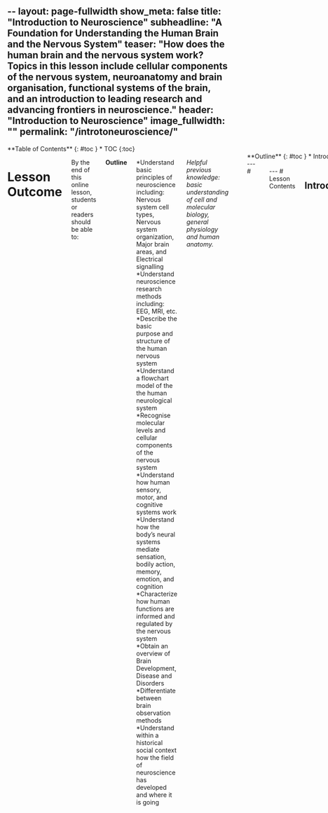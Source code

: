 --
layout: page-fullwidth
show_meta: false
title: "Introduction to Neuroscience"
subheadline: "A Foundation for Understanding the Human Brain and the Nervous System"
teaser: "How does the human brain and the nervous system work? Topics in this lesson include cellular components of the nervous system, neuroanatomy and brain organisation, functional systems of the brain, and an introduction to leading research and advancing frontiers in neuroscience."
header: "Introduction to Neuroscience"
   image_fullwidth: ""
permalink: "/introtoneuroscience/"
---
<div class="row">
<div class="medium-4 medium-push-8 columns" markdown="1">
<div class="panel radius" markdown="1">
**Table of Contents**
{: #toc }
*  TOC
{:toc}
</div>
</div><!-- /.medium-4.columns -->


<div class="medium-8 medium-pull-4 columns" markdown="1">


#  Lesson Outcome

By the end of this online lesson, students or readers should be able to:

**Outline**

*Understand basic principles of neuroscience including: Nervous system cell types, Nervous system organization, Major brain areas, and Electrical signalling
*Understand neuroscience research methods including: EEG, MRI, etc. 
*Describe the basic purpose and structure of the human nervous system
*Understand a flowchart model of the the human neurological system
*Recognise molecular levels and cellular components of the nervous system 
*Understand how human sensory, motor, and cognitive systems work 
*Understand how the body’s neural systems mediate sensation, bodily action, memory, emotion, and cognition
*Characterize how human functions are informed and regulated by the nervous system
*Obtain an overview of Brain Development, Disease and Disorders
*Differentiate between brain observation methods
*Understand within a historical social context how the field of neuroscience has developed and where it is going
 
_Helpful previous knowledge: basic understanding of cell and molecular biology, general physiology and human anatomy._

---
<div class="row">
<div class="medium-4 medium-push-8 columns" markdown="1">
<div class="panel radius" markdown="1">
**Outline**
{: #toc }
*  Introduction
*  What is Neuroscience?
*  Nervous System Overview
*  Cellular Components of the Nervous System
*  Neuroanatomy and Brain Organisation
*  Functional Systems of the Brain
*  Frontiers in Neuroscience
{:toc}
</div>
</div><!-- /.medium-4.columns -->
---
<div class="medium-8 medium-pull-4 columns" markdown="1">
# 
<hr>
<div class="row">
<div class="large-6 columns" markdown="1">
---
#  Lesson Contents

##  Introduction
<hr>
Welcome to Fundamentals of Neuroscience at NeuroTechEDU! This lesson provides a foundational introduction to the essential principles of [neuroscience](https://en.wikipedia.org/wiki/Neuroscience). Here you will obtain a basic understanding of the human brain and physiological workings of the nervous system. 
What is the significance in establishing a foundational understanding of the human brain? We already know that advancements in the fields of technology, [neuroscience](https://en.wikipedia.org/wiki/Neuroscience), and brain research will transform the 21st century the way that quantum physics and genetic code breaking transformed the 20th century. It is through the study of [neuroscience](https://en.wikipedia.org/wiki/Neuroscience) that we will push the boundaries of how we function and thrive as humans. Advancement in the field of neuroscience will provide a deeper understanding of human thought and being, inform the modification of our human abilities and health, and lay transformative foundations for the engineering and design of our future. 
We will begin the lesson with an introduction to the field of neuroscience and an overview of the human nervous system. We lead with a close examination of the nervous system beginning at a cellular level, expanding out to general brain anatomy and organisation including sections of the brain and connections. Following our study of brain organisation, we will explore functional systems and mechanics of the brain, including examples of disease and disorder. Finally, we will consider how the field of neuroscience has developed and where it is going, including a look at [neuroimaging methods](https://en.wikipedia.org/wiki/Neurotechnology#Imaging), [technological advancements](https://en.wikipedia.org/wiki/Neurotechnology), and multidisciplinary approaches to brain research and development. 
This foundational information can be expanded on by more advanced [neuroscience](https://en.wikipedia.org/wiki/Neuroscience) and neurotechnology lessons found within NeuroTechEDU as well as from specific citations within the lesson. 

---
##  What is Neuroscience?
<hr>
[Neuroscience](https://en.wikipedia.org/wiki/Neuroscience) is a tremendously broad and multidisciplinary science devoted to the understanding of the brain and the nervous system, as well as the advancement of a centuries-old scientific quest to understand how the world around us works. Deciphering the codes of brain’s command system and its diverse functions is a complex challenge that inspires leading neuroscientists around the world.  
The brain is one of the most complex systems in the universe; understanding how it functions is among the most complex challenges within science today. We still have not uncovered the full extent of what the brain can do. This single organ controls every aspect of the human body, ranging from immunity and breathing, to emotions, memory, dreaming, and innovation. It is the brain’s ability to perform all these functions that makes us human. Brain researchers are motivated to understand how cellular circuits enable us to read and speak, how we bond with other humans, how we learn and retain information, how we experience pain, and how we stay motivated in school. Neuroscientists discover possible causes of devastating disorders of the brain and body, as well as ways to prevent or cure them. 
Neuroscientists continue to investigate the nervous system at multiple levels, from the molecular synapses to networks of neurons, cognition, and behaviour. Over the years, the neuroscience field has made enormous progress, continually striving for a deeper understanding of how the brain’s 100 billion nerve cells are born, grow, and connect into functional circuits for life. Methods of inquiry and research are drawn from a number of disciplines, including molecular and cellular biology, physiology, biomedical, behavioural sciences and cognitive psychology, electrical engineering, computer science and artificial intelligence. 

![Brain and Nervous System GIF](https://octodex.github.com/images/dojocat.jpg  "Brain and Nervous System GIF")
[id]: https://octodex.github.com/images/dojocat.jpg  "Brain and Nervous System GIF"
EMBED <iframe src="//giphy.com/embed/SJZ1bwsSJJ0Xe" width="363.4892541087232" height="480" frameBorder="0" class="giphy-embed" allowFullScreen></iframe><p><a href="https://giphy.com/gifs/brain-SJZ1bwsSJJ0Xe">via GIPHY</a></p>
Brain GIF

---
##  Nervous System Overview
<hr>
The human nervous system is the control center for the body. The structures of the human nervous system include the brain, spinal cord, and nerves reaching to the remote sections of the body. If you think of the brain as a central supercomputer that controls the body, then the nervous system is a network of connections that far surpasses any network system we can imagine, designed to relay messages back and forth from the brain to different parts of the body. Messages are relayed via the spinal cord, which runs from the brain down through the back and contains threadlike nerves that branch out to every organ and body part. The nervous system interprets the things the body senses, sending signals of information to the muscles and glands, telling them what to do. When a message comes into the brain from anywhere in the body, the brain tells the body how to react. It facilitates moods and thoughts. The nervous system also runs functional systems that do not require conscious thought, like the respiratory, cardiovascular and digestive systems. 
Functional systems of the human body depend on the extensive network of cells contained in our nervous system. The extensive cell network of the nervous system is comprised of specialized cells called neurons and glial cells. Neurons are the basic functional units of the nervous system, and glia act in support for the most part. Neurons generate electrical signals, which allow them to quickly transmit information over long distances. The unique structures of individual neurons supports their specific function, including how they are organized into circuits to process and generate specific information and response patterns.
Following is an infographic showing a common way to divide the nervous system:

![Nervous System Flow Chart](https://octodex.github.com/images/dojocat.jpg "Nervous System Flow Chart")
![Brain and Nervous System GIF](https://octodex.github.com/images/dojocat.jpg  "Brain and Nervous System GIF")
[id]: https://octodex.github.com/images/dojocat.jpg  "Brain and Nervous System GIF"


| *The nervous system is separated in two classes: the peripheral and central nervous systems.* |
| **Peripheral Nervous System (PNS)** | **Central Nervous System (CNS)** |
| ------ | ----------- | 
| The PNS transmits information to and from the central nervous system.  | The CNS consists of the brain and the spinal cord. The brain interprets and stores information and sends orders to muscles, glands, and organs. Pathway connecting the brain and the peripheral nervous system. |
| The PNS consists of the nerves and ganglia outside of the brain and spinal cord. The main function of the PNS is to connect the CNS to the limbs and organs, essentially serving as a relay between the brain and spinal cord and the rest of the body.
 |     |
| Unlike the CNS, the PNS is not protected by the vertebral column and skull, or by the blood–brain barrier, which leaves it exposed to toxins and mechanical injuries.    |    |
| The peripheral nervous system is divided into the somatic nervous system and the autonomic nervous system. The autonomic nervous system is an involuntary control of smooth muscle and glands.    | Cranial nerve ganglia originate in the CNS. |
| However, the remaining ten cranial nerve axons extend beyond the brain and are therefore considered part of the PNS.   | The connection between CNS and organs allows the system to be in two different functional states: sympathetic and parasympathetic. |


| *The Peripheral Nervous System is divided into two sub-systems: the Somatic Nervous System and the Autonomic Nervous System.* |
| **Somatic Nervous System** | **Autonomic Nervous System** |
| ------ | ----------- | 
| The Somatic Nervous System – primary function is to regulate the actions of the skeletal muscles. Often thought of as mediating voluntary activity.  | The Autonomic Nervous System regulates primarily involuntary activity such as heart rate, breathing, blood pressure, and digestion.  Although these activities are considered involuntary, they can be altered either through specific events or through changing our perceptions about a specific experience. |
|  Carries sensory information and controls movement of the skeletal muscles. |  Automatically regulates glands, internal organs, and blood vessels, pupil dilation, digestion, and blood pressure.  |


| *The Autonomic Nervous System is divided into two complementary systems. These two subsystems are at work constantly shifting your body to more prepared states and more relaxed states. The constant shifting of control between these two systems keeps your body ready for your current situation.* |
| **Sympathetic Nervous System** | **Parasympathetic Nervous Systems** |
| ------ | ----------- | 
|  The Sympathetic Nervous System (SNS) prepares the body to react and expend energy in times of stress. Every time a potentially threatening experience occurs, your body reacts. The SNS controls what has been called the “Fight or Flight” phenomenon. Your Sympathetic Nervous System kicks in to prepare your body in this type of situation, quickening your heart rate and breathing to increase your oxygen, reducing digestion, dilating your pupils for better vision, and preparing the muscles of your body to either defend or escape.
   |  Maintains body functions under ordinary conditions; saves energy. In order to return everything to normal, the Parasympathetic Nervous System kicks in. This system is slow acting, unlike its counterpart, and may take several minutes or even longer to get your body back to where it was before a fright. |


|  *The Somatic Nervous System carries sensory information and controls movement of the skeletal muscles. It is divided into two sub-systems (Afferent and Efferent).* |
|  **Sensory System (Afferent)** | **Motor System (Efferent)** |
| ------ | ----------- | 
| Carries messages from the senses to the CNS   | Carries messages from the CNS to the muscles and glands.  |

![Nervous System Anatomical Diagram](https://octodex.github.com/images/dojocat.jpg  "Nervous System Anatomical Diagram")
[id]: https://octodex.github.com/images/dojocat.jpg  "Nervous System Anatomical Diagram"
Nervous System Anatomical Diagram

![Brain and Spine GIF](https://octodex.github.com/images/dojocat.jpg  "Brain and Spine GIF")
[id]: https://octodex.github.com/images/dojocat.jpg  "Brain and Spine GIF"
EMBED <iframe src="//giphy.com/embed/x6yhBtxb0XE3u" width="454.54545454545456" height="480" frameBorder="0" class="giphy-embed" allowFullScreen></iframe><p><a href="https://giphy.com/gifs/brain-x6yhBtxb0XE3u">via GIPHY</a></p>
Brain and Spine GIF

![Sections of the Brain GIF](https://octodex.github.com/images/dojocat.jpg  "Sections of the Brain GIF")
[id]: https://octodex.github.com/images/dojocat.jpg  "Sections of the Brain GIF"
EMBED <iframe src="//giphy.com/embed/LBwX33WHZ4SR2" width="480" height="475.688622754491" frameBorder="0" class="giphy-embed" allowFullScreen></iframe><p><a href="https://giphy.com/gifs/brain-LBwX33WHZ4SR2">via GIPHY</a></p>
Sections of the Brain GIF

---
##  Cellular Components of the Nervous System
<hr>
---
###  Neurons and Synapses
Recently it has become possible to understand, in much detail, the complex processes that occur within a single neuron.  This section introduces the study of individual specialised nerve cells, or neurons, and their synapse action within the nervous system. We introduce the cellular structure of neurons, the propagation of nerve impulses, and the transfer of information between nerve cells. 

---
####Neurons
At the cellular level, driving the basic functioning of the nervous system, we have neurons, or brain cells.  Neurons are cells specialized for communication.  Neurons are able to communicate with neurons and other cell types through specialized junctions called synapses, at which electrical or electrochemical signals can be transmitted from one cell to another. Current estimates suggest the brain has approximately 86 billion specialised neurons, assigned to unique functions; the presence of these specialised cells defines the nervous system. One example of specialised brain cell functions is where sensory neurons take information from the eyes, ears, nose, tongue, and skin to the brain, or when motor neurons carry information away from the brain to the rest of the body. All neurons relay information to each other through a complex electrochemical process, making connections that affect the way we think, learn, move, and behave. 

---
####Anatomy of Neurons in a Synapse
[Neurons](https://en.wikipedia.org/wiki/Neurons) are anatomically structured for receiving, processing, and transmitting information to other cells in the body through rapid electrical impulses. These impulses change from neuron to neuron. The major structural components of [neurons](https://en.wikipedia.org/wiki/Neurons) involved in these processes include [cell bodies (soma)](https://en.wikipedia.org/wiki/Soma_(biology)), [axons](https://en.wikipedia.org/wiki/Axon), and [dendrites](https://en.wikipedia.org/wiki/Dendrite). At a high level, [neural information transmission](https://en.wikipedia.org/wiki/Biological_neural_network) might flow like this: [neurotransmitters](https://en.wikipedia.org/wiki/Neurotransmitter) leave an [axon](https://en.wikipedia.org/wiki/Axon) to be received by a [dendrite's](https://en.wikipedia.org/wiki/Dendrite) receptor sites, passing through a [synapse](https://en.wikipedia.org/wiki/Synapse) to get there. So we see that a [neuron synapse](https://en.wikipedia.org/wiki/Synapse) takes place over a miniscule membrane-to-membrane junction point between two neurons, between the axons and the dendrites, and impulses are diffused by neurotransmitters when they pass over this junction. Most neurons send signals via their axons, although some types are capable of [dendrite-to-dendrite communication](https://en.wikipedia.org/wiki/Nervous_system#Neurons_and_synapses). 

This junction point contains molecular structures, or machines, that control energy by allowing electrical or chemical signals to be rapidly transmitted. In a typical chemical synapse between two neurons, the nerve impulse arrives from a presynaptic neuron and travels with its neurotransmitters to be bound to a postsynaptic neuron. Specialised structures distinguish presynaptic neurons from postsynaptic neurons, including mitochondria and microtubules, assisting the transportation of neurotransmitters.  

A nerve impulse can also be transmitted from a sensory receptor cell to a neuron, from a neuron to a set of muscles or an endocrine gland.

![Structure of a Typical Chemical Synapse](https://octodex.github.com/images/dojocat.jpg  "Structure of a Typical Chemical Synapse")
[id]: https://octodex.github.com/images/dojocat.jpg  "Structure of a Typical Chemical Synapse"
*Structure of a Typical Chemical Synapse*

![Impulse: Basic Neural Processes GIF](https://octodex.github.com/images/dojocat.jpg  "Impulse: Basic Neural Processes")
[id]: https://octodex.github.com/images/dojocat.jpg  "Impulse: Basic Neural Processes"
EMBED <iframe src="//giphy.com/embed/AH12EeIwMvcjK" width="480" height="231.77814029363785" frameBorder="0" class="giphy-embed" allowFullScreen></iframe><p><a href="https://giphy.com/gifs/impulse-AH12EeIwMvcjK">via GIPHY</a></p>
*Impulse: Basic Neural Processes*

![Line drawing of brain and brain signals GIF](https://octodex.github.com/images/dojocat.jpg  "Line drawing of brain and brain signals")
[id]: https://octodex.github.com/images/dojocat.jpg  "Line drawing of brain and brain signals"
EMBED <iframe src="//giphy.com/embed/TYZiyRMeVlBjG" width="480" height="458.66666666666663" frameBorder="0" class="giphy-embed" allowFullScreen></iframe><p><a href="https://giphy.com/gifs/brain-TYZiyRMeVlBjG">via GIPHY</a></p>
*Line Drawing of Brain and Brain Signals*

![Neuron Firing GIF](https://octodex.github.com/images/dojocat.jpg  "Neuron Firing")
[id]: https://octodex.github.com/images/dojocat.jpg  "Neuron Firing"
EMBED <iframe src="//giphy.com/embed/4MxMvzhTEuqty" width="480" height="269.81179422835635" frameBorder="0" class="giphy-embed" allowFullScreen></iframe><p><a href="https://giphy.com/gifs/interactions-neuron-4MxMvzhTEuqty">via GIPHY</a></p>
*Neuron Firing*

![Neuron Synapse Infographic GIF](https://octodex.github.com/images/dojocat.jpg  "Neuron Synapse Infographic")
[id]: https://octodex.github.com/images/dojocat.jpg  "Neuron Synapse Infographic"
EMBED <iframe src="//giphy.com/embed/lbDWSy70KJVRe" width="480" height="240" frameBorder="0" class="giphy-embed" allowFullScreen></iframe><p><a href="https://giphy.com/gifs/lbDWSy70KJVRe">via GIPHY</a></p>
*Neuron Synapse Infographic*

---
###  Neurochemistry
The chemical reactions within our brains makes electricity! This section explores the electrochemical properties of neurons inside a synapse, as well as related systems affected by neural chemicals. Here are some basic conventions for understanding electrochemistry of the central nervous system:

---
####  Neurotransmitters
Neurotransmitters are the biochemical messengers, or couriers, of information between cells, released from neurons at the presynaptic nerve terminal to cross through synapses where they may be accepted by a receptor site on the other side. A single neuron will produce several different neurotransmitters. A cascade of specific chemical reactions occurs after a synapse; these specific chemical reactions depend on the presence, absence, or combination of specific receptor types. These reactions affect the neuron with either excitation potential (depolarization) or inhibition potential (hyperpolarization). Excitation makes it more likely that an action potential will fire; inhibition makes it less likely that an action potential will fire. Neurotransmitters and their receptors influence behaviour, learning, emotions, and sleep. 

Following is a condensed list of [neurotransmitters](https://en.wikipedia.org/wiki/Neurotransmitter) involved in the many functions of our bodies:

|  **Neurotransmitter** | **Role** |
| ------ | ----------- | 
| Acetylcholine | Acetylcholine is a very widely distributed excitatory neurotransmitter that triggers voluntary muscle contraction and stimulates the excretion of certain hormones. It is involved in wakefulness, attentiveness, learning, memory, sleep, anger, aggression, sexuality, and thirst. |
| Dopamine  | Dopamine correlates with movement, attention, and learning. Dopamine is  involved in controlling movement and posture. It also modulates mood and plays a central role in positive reinforcement and dependency. |
| Norepinephrine | Norepinephrine is associated with alertness. neurotransmitter that is important for attentiveness, emotions, sleeping, dreaming, and learning. Norepinephrine is also associated with the "fight or flight" response. |
| Serotonin  | Serotonin plays a role in mood, sleep, appetite, and impulsive and aggressive behavior. |
| GABA (Gamma-Amino Butyric Acid) | GABA is the major inhibitory neurotransmitter in the CNS, contributing to motor control, anxiety regulation, vision, and many other cortical functions. |
| Endorphins | Involved in pain relief and feelings of pleasure and contentedness. |

---
####  Neuroreceptors
[Neuroreceptors](https://en.wikipedia.org/wiki/Neurotransmitter_receptor) are structures on the surface or inside of cells that recognize and bind to specific neurotransmitters, hormones, or [psychotropic drugs](https://en.wikipedia.org/wiki/Psychoactive_drug). The bind created by [neuroreceptors](https://en.wikipedia.org/wiki/Neurotransmitter_receptor) acts with either excitatory or inhibitory [action potential](https://en.wikipedia.org/wiki/Action_potential). Once bound, the receptor often changes shape, causing a chemical cascade of cellular action. These cellular actions can alter which genes are turned on or off and can make the cell more or less likely to release its own [neurotransmitters](https://en.wikipedia.org/wiki/Neurotransmitter). Each type of neurotransmitter might have multiple receptors, each with a different role to play. A distinct role of each [neurotransmitter](https://en.wikipedia.org/wiki/Neurotransmitter) is determined by exactly which neurotransmitter is present and where it is connecting. 

(note: neuroreceptors are also known as [neurotransmitter](https://en.wikipedia.org/wiki/Neurotransmitter_receptor) receptors, neuron receptor sites, receptor sites, or receptors.)

---
###  Neural Circuits and Neural Networks
A nervous system emerges from the assemblage of neurons that are connected to each other.  Because a cell that receives a synaptic signal from a neuron may be excited, inhibited, or otherwise modulated, the connections between neurons can form [neural circuits and networks](https://en.wikipedia.org/wiki/Biological_neural_network) that generate an organism's perception of the world and determine its behavior. In the human nervous system, hundreds of different types of neurons exist, with a wide variety of functions (sensory, motor skills, gland function, etc).

---
##  Neuroanatomy and Brain Organisation
<hr>
---
###  Introduction to Neuroanatomy and Brain Organisation
Recently it has become possible to understand, in much detail, the complex processes that occur within different areas and sections of our brain. This section introduces the anatomical makeup of our brain and its connected systems.  In the following section we will learn how the brain is organised, and the functional purposes of different brain regions. We look at the surface anatomy of the human brain, its internal structure, and the overall organization of sensory and motor systems in the brainstem and spinal cord. Though a complete lesson of neuroanatomy is worthy of a thick textbook full of elaborate illustrations, common terminology used in neuroscientific research is highlighted below.

![Anatomy and Functional Areas of the Brain](https://octodex.github.com/images/dojocat.jpg  "Anatomy and Functional Areas of the Brain")
[id]: https://octodex.github.com/images/dojocat.jpg  "Anatomy and Functional Areas of the Brain"
*Anatomy and Functional Areas of the Brain. Image Credit: Nucleus Medical Art, Inc.*

---
###  Introduction to Brain Individuality
It is important to note that no two human brains are exactly alike. Just as we recognise that individual fingerprints are specifically and uniquely formed, we must also recognise that brains are the same way; this adds to the continued complexity of studying the human brain. As an example in uniqueness, no two cortices of the brain are folded or pleated exactly the same way to the same measurements. With continued scientific research and better understanding, scientists who study the brain are moving away from a historical “one size fits all” brain model. Someday this new approach to brain research, along with other leading concepts such as precision research and neuroplasticity potential, may lead to a different understanding of the brain and future bespoke brain treatments. 

---
###  What is the Brain?
One of the most fascinating and wondrous things in the universe exists within each of us: our brain. Considering everything our brain does, it is incredibly compact, weighing just 3 pounds packed with 100 billion neurons that give us the ability to sense, see, hear, smell, move, think, laugh, cry, speak, read, and remember. Our brain is uniquely structured with many sections and folds that provide it with enough surface area necessary to process and store all of the body's important information. 

![Rotating Skull and Brain GIF](https://octodex.github.com/images/dojocat.jpg  "Rotating Skull and Brain")
[id]: https://octodex.github.com/images/dojocat.jpg  "Rotating Skull and Brain"
EMBED <iframe src="//giphy.com/embed/ZqAHKwHhVWOk0" width="480" height="480" frameBorder="0" class="giphy-embed" allowFullScreen></iframe><p><a href="https://giphy.com/gifs/brain-ZqAHKwHhVWOk0">via GIPHY</a></p>
*Rotating Skull and Brain*

---
###  The Basics
Neuroscientists use common neuroanatomical terms to denote location, organization, and function. Here we introduce the basics. 
Perched on top of the spinal column, the brain is the epicenter of the human nervous system. It is the largest part of the [central nervous system (CNS)](https://en.wikipedia.org/wiki/Central_nervous_system) and made up of three general areas: the [brainstem](https://en.wikipedia.org/wiki/Central_nervous_system#Brainstem), the [cerebellum](https://en.wikipedia.org/wiki/Cerebellum), and the [cerebral cortex](https://en.wikipedia.org/wiki/Cerebral_cortex). The brainstem is involved with autonomic control of processes like breathing and heart rate as well as conduction of information to and from the [peripheral nervous system](https://en.wikipedia.org/wiki/Peripheral_nervous_system), the [nerves](https://en.wikipedia.org/wiki/Nerve) and [ganglia](https://en.wikipedia.org/wiki/Ganglion) found outside the brain and [spinal cord](https://en.wikipedia.org/wiki/Spinal_cord). The [cerebellum](https://en.wikipedia.org/wiki/Cerebellum), adjacent to the [brainstem](https://en.wikipedia.org/wiki/Central_nervous_system#Brainstem), is responsible for balance and coordination of movement. Resting above these structures, the [cerebral cortex](https://en.wikipedia.org/wiki/Cerebral_cortex) quickly perceives, analyzes, and responds to information from the world around us. It handles [sensory perception](https://en.wikipedia.org/wiki/Perception) and processing as well as higher-level [cognitive functions](https://en.wikipedia.org/wiki/Cognitive_neuroscience) like perception, [memory](https://en.wikipedia.org/wiki/Memory), and [decision-making](https://en.wikipedia.org/wiki/Decision-making#Neuroscience). These three areas work together seamlessly in healthy individuals, allowing the brain to coordinate necessary functions and behaviors from breathing to spatial navigation.

The [cerebral cortex](https://en.wikipedia.org/wiki/Cerebral_cortex) is divided into two hemispheres connected by the [corpus callosum](https://en.wikipedia.org/wiki/Corpus_callosum), a bridge of wide, flat neural fibers that act as communication relays between the two sides. While several popular books suggest this lateralization is important to function, most cognitive processes are represented by activation in both hemispheres. The exception is language - both [Broca’s Area](https://en.wikipedia.org/wiki/Broca%27s_area), an area important to language syntax, and [Wernicke’s Area](https://en.wikipedia.org/wiki/Wernicke%27s_area), a region critical to language content, reside on the left side of the brain. Otherwise, the two hemispheres are nearly symmetrical and each one is further subdivided into four major lobes: the [occipital](https://en.wikipedia.org/wiki/Occipital_lobe), the [temporal](https://en.wikipedia.org/wiki/Temporal_lobe), the [parietal](https://en.wikipedia.org/wiki/Parietal_lobe), and the [frontal](https://en.wikipedia.org/wiki/Frontal_lobe). 

---
###  Brain Lobes
Four lobes are used to denote specific anatomical locations within the brain: [Frontal Lobe](https://en.wikipedia.org/wiki/Frontal_lobe), [Occipital Lobe](https://en.wikipedia.org/wiki/Occipital_lobe), [Parietal Lobe](https://en.wikipedia.org/wiki/Parietal_lobe), and [Temporal Lobe](https://en.wikipedia.org/wiki/Temporal_lobe). These lobes, or anatomical locations of the brain, are referred to when examining different brain functions.

| *There are 4 Lobes of the Brain* |
|  **Brain Lobe** | **Location and Role** |
| ------ | ----------- | 
| Frontal | The large frontal lobe extends from behind the forehead back to the parietal lobe. It is the control center for executive functions including reasoning, decision-making, expressive language, higher level cognitive processes, orientation (person, place, time, and situation integration of sensory information), and the planning and execution of movement, or motor behavior. The Frontal Lobe can be referred to as the Motor Cortex. |
| Parietal  | Above the temporal lobe and adjacent to the occipital lobe, the parietal lobe houses the somatosensory cortex and plays an important role in touch and spatial navigation, including the processing of touch, pressure, temperature, and pain. The Parietal Lobe can be referred to as the Somatosensory Cortex. |
| Occipital | The occipital lobe, located at the back of the brain, is the control center for the primary visual cortex, the brain region responsible for processing and interpreting visual information. The Occipital Lobe can be referred to as the Visual Cortex. |
| Temporal | Reaching from the temple back towards the occipital lobe, the temporal lobe is a major processing center for receptive language, memory and emotion. The Temporal Lobe can be referred to as the Auditory Cortex. |


![Brain Lobes GIF](https://octodex.github.com/images/dojocat.jpg  "Brain Lobes")
[id]: https://octodex.github.com/images/dojocat.jpg  "Brain Lobes"
EMBED <iframe src="//giphy.com/embed/SoOK1TID5nDWw" width="480" height="288.7804878048781" frameBorder="0" class="giphy-embed" allowFullScreen></iframe><p><a href="https://giphy.com/gifs/brain-SoOK1TID5nDWw">via GIPHY</a></p>
*Brain Lobes*

---
###  Folds and Grooves
The cortex is an extended piece of neural tissue, gathered and pleated to fit inside the skull cavity. Each pleat has a bump and a fold groove, the [gyrus](https://en.wikipedia.org/wiki/Gyrus) and the [sulcus](https://en.wikipedia.org/wiki/Sulcus_(neuroanatomy)). 

As we have mentioned previously, no two brain cortexes are folded in the same exact way. Yet several of these folds are large and pronounced enough to merit specific names. They are used to specify location—but also may be referred to in discussions of function.

For example, the [lateral sulcus](https://en.wikipedia.org/wiki/Lateral_sulcus) is the inner fold that separates the temporal lobe from the frontal lobe. Adjacent to the lateral sulcus is the [temporal gyrus](https://en.wikipedia.org/wiki/Temporal_lobe). Both this groove and fold house the primary auditory cortex, where the brain processes sound information. [Wernicke’s Area](https://en.wikipedia.org/wiki/Wernicke%27s_area), the brain region critical to processing language, also resides on the temporal gyrus.

---
###  3 Sections of the Brain: Forebrain, Midbrain, Hindbrain
The brain is made up of three main sections: the forebrain, the midbrain, and the hindbrain. Different studies may refer to specific activations in the superior frontal, middle frontal, and inferior frontal gyri in the frontal lobes. 

In studies of motor function, mentions of primary motor cortex may also refer to a location between the precentral gyrus and the central sulcus at the top of the brain. Contrary to popular lay-press usage, the terms lobe and gyrus are not interchangeable. References to gyri and sulci can help give a more specific location on a particular lobe of the cortex.

For further reading, see lessons on [The Human Brain](https://en.wikipedia.org/wiki/Human_brain), [Regions of the Human Brain](https://en.wikipedia.org/wiki/List_of_regions_in_the_human_brain), [Outline of the Human Brain](https://en.wikipedia.org/wiki/Outline_of_the_human_brain), and [Functional Specialization of the Brain](https://en.wikipedia.org/wiki/Functional_specialization_(brain)). 

---
#### Forebrain
The [forebrain](https://en.wikipedia.org/wiki/Forebrain) is the largest and most complex part of the brain. It consists of the [cerebrum](https://en.wikipedia.org/wiki/Cerebrum) and a few other structures beneath it. The forebrain is the forward-most portion of the brain, controlling body temperature, reproductive functions, eating, sleeping, and any display of emotions.

The [cerebrum](https://en.wikipedia.org/wiki/Cerebrum) is the folded and grooved area of the brain typically shown in illustrations of the brain. The cerebrum contains information that influences intelligence, personality, emotion, feelings, memory,  speech, and movement. Four lobes of the cerebrum are assigned to the processing of these specific types of information: the frontal, parietal, temporal, and occipital.

The [cerebrum](https://en.wikipedia.org/wiki/Cerebrum) also can be divided into two [right and left hemisphere halves](https://en.wikipedia.org/wiki/Cerebral_hemisphere#Hemisphere_lateralization), which are connected in the middle by a band of nerve fibers called the [corpus callosum](https://en.wikipedia.org/wiki/Corpus_callosum). The [corpus callosum](https://en.wikipedia.org/wiki/Corpus_callosum) enables the two hemispheres to communicate. 

The outer layer of the cerebrum is called the [cortex](https://en.wikipedia.org/wiki/Cortex); this outer layer is also known as [grey matter](https://en.wikipedia.org/wiki/Grey_matter) of the brain. Information collected by the five senses comes into the brain from the spinal cord to the cortex, to be directed to other parts of the nervous system for further processing.

Located in the inner part of the forebrain are the [thalamus](https://en.wikipedia.org/wiki/Thalamus), [hypothalamus](https://en.wikipedia.org/wiki/Hypothalamus), and the [pituitary gland](https://en.wikipedia.org/wiki/Pituitary_gland). The thalamus carries messages from the sensory organs like the eyes, ears, nose, and fingers to the cortex. The hypothalamus controls activities of the autonomic nervous system, regulating neurohormones and influencing pituitary hormones, and controlling body temperature, tiredness, sleep, circadian rhythms, hunger, thirst, and behaviours related to parenting attachment. The pituitary gland secretes hormones that control thyroid glands and metabolism, blood pressure, some functions of sex organs, as well as some aspects of pregnancy and growth, childbirth, nursing, water/salt concentration at the kidneys, temperature regulation and pain relief.

---
#### Midbrain
The [midbrain](https://en.wikipedia.org/wiki/Midbrain) is considered part of the brainstem, located underneath the middle of the forebrain, and acting as a master coordinator for messages between the brain and the spinal cord. The midbrain is our [Dopamine](https://en.wikipedia.org/wiki/Dopamine) production center.  Primarily, the midbrain relays information related to vision, hearing, and motor control, as well as sleep/wake cycles, alertness, arousal, excitation, motivation, habituation and regulation of body temperature. The human midbrain shares general architecture with the most ancient of vertebrates.

---
#### Hindbrain
The [hindbrain](https://en.wikipedia.org/wiki/Hindbrain) sits underneath the back end of the cerebrum, including the [cerebellum](https://en.wikipedia.org/wiki/Cerebellum), [pons](https://en.wikipedia.org/wiki/Pons), and [medulla](https://en.wikipedia.org/wiki/Medulla). The cerebellum is sometimes called the ["little brain"](https://en.wikipedia.org/wiki/Cerebellum) because it looks like a small version of the cerebrum; it is responsible for balance, movement, and coordination. The pons and the medulla, make up the [brainstem](https://en.wikipedia.org/wiki/Brainstem), along with the midbrain. Together, the pons, medulla, and midbrain coordinate all of the brain's messages, and control many of the body's automatic functions such as  heart beats, breathing, blinking, digestion, and blood pressure.

---
###  Brodmann Areas and Talairach Coordinates
(currently editing)

---
###  Grey and White Matter
The brain is made up of both grey and white matter. Grey matter consists of the cell bodies and dendrites of the neurons, as well as supporting cells called astroglia and oligodendrocytes. White matter, however, is made up of mostly of axons sheathed in myelin, an insulating-type material that helps cells propagate signals more quickly. It’s the myelin that gives the white matter its lighter color.
For many years, neuroscientists believed white matter was simply a support resource for gray matter. However, recent studies show that white matter architecture is important in supporting cognitive processes like learning and memory.

---
###  Connections Between the Sections
When studying the brain, it is important to emphasises the importance of collaborative connections and networks. 

The size and structure of our neocortex, or frontal lobes, represents the most recent biological evolution of the human brain. The neocortex works to help us make sense of the world around us by closely collaborating with the subcortical brain areas near the brainstem. Subcortical brain structures share information in both a bottom-up and top-down fashion with the neocortex. 

Typically the brain and spinal cord act together; however, there are some actions, such as those associated with pain reflexes, where the spinal cord acts before the information enters the brain for processing. 

Modern neuroimaging research is no longer focused on functional segregation, or the localization of function to a single area of the brain. Today, researchers are using new techniques to follow tracts of neurons that connect networks of brain areas to better understand how they work together to determine human behavior.

![Connecting Neurons GIF](https://octodex.github.com/images/dojocat.jpg  "Connecting Neurons")
[id]: https://octodex.github.com/images/dojocat.jpg  "Connecting Neurons"
EMBED <iframe src="//giphy.com/embed/xT0BKr4MvHdohFTe6s" width="480" height="288" frameBorder="0" class="giphy-embed" allowFullScreen></iframe><p><a href="https://giphy.com/gifs/uofcalifornia-brain-neuroscience-neurons-xT0BKr4MvHdohFTe6s">via GIPHY</a></p>
*Connecting Neurons*

---
##  Functional Systems of the Brain
<hr>
Through our senses, our brains are provided with information about light, sound, temperature, body part orientation and position, pressure of the atmosphere around us, the chemicals in our bloodstream, and more. Our senses collect and transfer information to our brains where it is used to determine what actions we should take. Our brains process this raw data in order to extract information about our environmental situations. Next our brains combine the processed information with information about our current needs and past memories. On the basis of results, our brains generate motor response patterns. These signal-processing tasks require intricate interplay between a variety of functional systems.

The function of our centralised brain is to coherently control our actions; our brains allow groups of muscles to be collaboratively activated in complex patterns, and stimuli influencing one part of the body to evoke responses in other parts, while at the same time preventing different parts of the body from acting at cross-purposes to each other.

---
###  Sensory Systems and Perception
This section introduces the neural foundations of sensory perception, where our sense of self relates to stimuli in the world around us. Our senses are useful in our daily lives because of the processing that happens in our brains. Sensory stimuli enters our neurological systems as physical energy absorbed from the world around us; this energy is then converted into neural signals to be processed in the brain, eventually revealing sensory experiences in our lives. 

At a very basic level, sensory systems are made up of receptors, neural pathways, and parts of the brain involved in sensory perception. Each sensory system begins with specialized receptor cells. Commonly recognized sensory systems include the following five: vision, hearing, taste, smell, and touch.

_Sight and Vision_
Every sight we experience is the result of light entering the eye and forming an upside-down image on the retina layer of our eye. Our retina contains photoreceptors, light detecting cells that transform the light into nerve signals for the brain. The cortex of the brain receives the nerve signals, flips the images rightside up, and tells us what we are seeing so as to make sense of each vision experience, allowing us to react to what we see. 
 
_Hearing_
Every sound we hear is the result of sound waves entering our ears and causing our eardrums to vibrate. These vibrations transfer along the middle ear and are converted into nerve signals which are received and processed by the cortex. The cortex helps us make sense of each sound experience, allowing us to react to what we hear.
 
_Taste and Smell_
Every taste we experience is the result of small groups of sensory cells on our tongue, our taste buds, reacting to chemicals in foods and sending messages to the areas in the cortex responsible for receiving and processing taste.  Every smell we experience is the result of olfactory cells in our nostrils reacting to chemicals we breathe in, sending messages to the areas in the cortex responsible for receiving and processing smell. Our cortex processes and narrates taste and smell experience for us, allowing us to react to what we taste and smell. 
 
_Pain and Touch_ 
Every time we experience pain or touch, it is the result of  more than 4 million sensory receptors on the skin absorbing information related to temperature, texture, pressure, and pain. Simply put, our sensory receptors send this information to our cortex for processing, allowing us to react to what we sense through our skin.
 
More in-depth information on the topic of senses and reaction can be found by reading advanced lessons on [Sensory-Motor Coupling](https://en.wikipedia.org/wiki/Sensory-motor_coupling), etc. 

---
###  Motor Systems
This section introduces the neural foundations of our motor systems, examining at a very basic level the organisation and function of the brain as well as the spinal mechanisms that govern voluntary bodily movement. Motor systems are areas of the brain that are involved in initiating body movement. Except for the muscles that control the eye, which are driven by nuclei in the midbrain, all the voluntary muscles in the body are directly innervated by motor neurons in the spinal cord and hindbrain. 

---
#### Body Movement and Motor Control
Movement and motor control is the process by which we use our brain to stimulate and coordinate the muscles and limbs involved in the performance of a motor skill.  Our neurological Motor System is necessary for interaction with the world, supporting basic balance and stability as well as physical action and reaction through body movement. At a very basic level, we absorb sensory information to determine the appropriate muscle and joint activation to move or act. Body movement requires not only muscles, mechanics, and physical coordination, but also neurological information processing and cognition. The Central Nervous System and the Musculoskeletal System interact cooperatively to control and support body movement.   

More in-depth information on the topic of motor systems involved in body movement can be found by reading advanced lessons on [The Motor System](https://en.wikipedia.org/wiki/Motor_system), [Motor Coordination](https://en.wikipedia.org/wiki/Motor_coordination), [Motor Control](https://en.wikipedia.org/wiki/Motor_control), [Motor Cortex](https://en.wikipedia.org/wiki/Motor_cortex), and [Spinal Mechanisms of Motor Control](https://en.wikipedia.org/wiki/Motor_control). 

---
###  Arousal and Sleep Cycles
As humans we alternate between sleeping and waking cycles, arousal and alertness. These cycles are modulated by a network of brain areas and a central biological clock, and can be distinguished by specific brain activity patterns. Activity patterns of our neurons inside this biological clock rise and fall rhythmically, usually on a 24 hour cycle. 

---
###  Homeostasis
Our ability to regulate our internal environment of our body is known as homeostasis. Maintaining homeostasis is a crucial function of the brain; the part of the brain that plays the greatest role in homeostasis is the hypothalamus. The basic principle that underlies homeostasis is maintaining balance within our body systems in order to survive. Our survival requires maintaining a variety of parameters of bodily state within a limited range of variation: these include temperature, water content, salt concentration in the bloodstream, blood glucose levels, blood oxygen level, etc.  

The hypothalamus receives input from sensors located in the lining of blood vessels, conveying information about temperature, sodium level, glucose level, blood oxygen level, and other parameters. These hypothalamic nuclei send output signals to motor areas that can generate actions to rectify deficiencies. Some of the outputs also go to the pituitary gland, which secretes hormones into the bloodstream, where they circulate throughout the body and induce changes in cellular activity.

---
###  Cognition Systems and Brain Development
Learning is a complex function of the brain. Almost all animals are capable of modifying their behavior as a result of experience. Because behavior is driven by brain activity, changes in behavior must somehow correspond to changes inside the brain. 
 
--- 
#### Intelligence, Learning and Memory
 
While learning, messages travel repeatedly between our neurons, establishing connections and neural pathways in our brains. Our neuron are finite; all the neurons we will ever have are established at birth. Young brains are highly adaptable and resilient, containing the potential for a lifetime of neural pathways to be forged throughout development. As the brain ages it is more difficult to master new tasks or change established behavior patterns because the brain must work harder to forge new neural pathways. Many scientists believe in the importance of challenging our brains throughout life to learn new things in order to continue forging new neural pathways. 

Memory is another complex function of the brain. Everything we learn, experience, or sense is first processed in the cortex. If this information is important enough to transfer into long-term memory storage, it is sent to other regions of the brain such as the amygdala or hippocampus for information retrieval at a later date. As our experiences travel through the brain as messages, neural pathways are created. These neural pathways serve as the foundation of our memory.
 
Neuroscientists currently distinguish [several types of learning and memory](https://en.wikipedia.org/wiki/Brain#Learning_and_memory) that are implemented by the brain in specific and distinct ways: working memory, episodic memory, semantic memory, instrumental memory, and motor learning. 
 
More in-depth information on the topic of cognitive systems, cognitive neuroscience, and brain development can be found by reading advanced lessons on [Cognition](https://en.wikipedia.org/wiki/Cognition), [Cognitive Neuroscience](https://en.wikipedia.org/wiki/Cognitive_neuroscience), [Cognitive Science](https://en.wikipedia.org/wiki/Cognitive_science), [Cognitive Biology](https://en.wikipedia.org/wiki/Cognitive_biology), [Cognitive Development](https://en.wikipedia.org/wiki/Cognition#Piaget.27s_theory_of_cognitive_development), [Neural Development](https://en.wikipedia.org/wiki/Neural_development),  [Brain Development](https://en.wikipedia.org/wiki/Neural_development#Overview_of_brain_development), [The Brain Prize 2014](http://www.thebrainprize.org/files/4/abbreviated_uk_press_release.pdf), [Cognitive Flexibility](https://en.wikipedia.org/wiki/Cognitive_flexibility), and [Artificial Intelligence](https://en.wikipedia.org/wiki/Artificial_intelligence). 

![Areas of the Brain GIF](https://octodex.github.com/images/dojocat.jpg  "Areas of the Brain")
[id]: https://octodex.github.com/images/dojocat.jpg  "Areas of the Brain"
EMBED <iframe src="//giphy.com/embed/ineDCJPYRLsoE" width="480" height="357.0731707317073" frameBorder="0" class="giphy-embed" allowFullScreen></iframe><p><a href="https://giphy.com/gifs/brain-ineDCJPYRLsoE">via GIPHY</a></p>
*Areas of the Brain*

---
###  Brain Disease and Disorders
In this section we mention the most common brain disorders and explain at physiological level what is happening to the brain. 

---
#### Things That Can Go Wrong With the Brain
Sometimes things can go wrong inside the brain. Because the brain is the body’s control center, when something goes wrong with it, it's often serious and can affect many different parts of the body.  In the 21st century, neuroscientists hope not only to uncover the secrets behind our most devastating neurological diseases, but how the brain makes us who we are. Neuroscientists work to understand how the brain affects mental life and behavior, in both health and disease states.  More than 1,000 disorders of the brain and nervous system result in more hospitalizations and lost productivity than any other disease group, including heart disease and cancer. Neurological diseases make up 11 percent of the world’s disease burden. Inherited diseases, brain disorders associated with mental illness, and head injuries all can affect the way the brain works as well as present challenges to the rest of the body for daily activities. Problems that can affect the brain include brain disease, developmental disorders, degenerative disorders, psychiatric disorders, and behavioural disorders. Following are a few examples: 

_Brain Tumors_
A brain tumor is an abnormal tissue growth in the brain. A tumor in the brain may grow slowly and produce few symptoms until it becomes large, or it can grow and spread rapidly, causing severe and quickly worsening symptoms. 
 
_Concussion and Head Injuries_ 
A concussion is the temporary loss of normal brain function as a result of an internal head injury. An internal head injury could have serious implications. Internal injuries may involve the skull, the blood vessels within the skull, or the brain. Repeated concussions can result in permanent brain injury. 
 
_Cerebral Palsy_
Cerebral palsy is the result of a developmental defect or damage to the brain before or during a baby's birth, or during the first few years of a child's life, affecting the motor areas of the brain. A person with cerebral palsy may have average intelligence or can have severe developmental delays or intellectual disability. Cerebral palsy can affect body movement in many different ways, from minor muscle weakness of the arms and legs to more severe motor impairment affecting walking and talking.
 
_Epilepsy_
This condition includes a wide variety of seizure disorders. Seizures involve either specific or more generalized areas of the brain, exhibiting minor to major symptoms with the most extreme cases being uncontrolled movements of the entire body and loss of consciousness. The specific cause is unknown in many cases, although epilepsy can be related to brain injury, tumors, or infections. The tendency to develop epilepsy may be genetic.
 
_Meningitis and Encephalitis_
Meningitis is an inflammation of the coverings of the brain and spinal cord, and encephalitis is an inflammation of the brain tissue.  Both cases of inflammation involve infections of the brain and spinal cord, caused by bacterial or viral infections. Both conditions may cause permanent injury to the brain.
 
_Mental illness_
Mental illnesses are psychological and behavioral in nature and involve a wide range of problems in thought and function. Certain mental illnesses are now known to be linked to structural abnormalities or chemical dysfunction of the brain. Some are inherited. But often the cause is unknown. Injuries to the brain and chronic drug or alcohol abuse also can trigger some mental illnesses. Signs of chronic mental illnesses such as bipolar disorder or schizophrenia may first show up in childhood. Mental illnesses that can be seen in younger people include depression, eating disorders such as bulimia or anorexia nervosa, obsessive-compulsive disorder (OCD), and phobias.
 
_Neurotransmitter Imbalances_
 
Neurotransmitter imbalances can involve a wide range of problems in thought and function. Following are a few examples of neurotransmitter transmission involved in brain disease and disorder: 
 
*Alzheimer’s Disease (Acetylcholine)
*Parkinson’s Disease tremors and muscular rigidity (Dopamine)
*Schizophrenia (Dopamine) 
*Epilepsy (GABA)
*Anxiety Disorders (GABA, Serotonin)
*Huntington’s Disease and trembling (GABA)
*Alzheimer’s Disease and memory malfunctions (Glutamate)
*Manic Depression and mood disorders (Norepinephrine)
*Obsessive Compulsive Disorder (Serotonin)
*Depression (Dopamine, Serotonin)

---
##  Frontiers in Neuroscience
<hr>
Neuroscience will transform the 21st century the way that quantum physics did for the 20th century. Even breaking the genetic code was just the beginning in the launch of higher understanding about the human body, and specifically the brain. Understanding the miraculous workings of the brain and the nervous system is the vast mission of the relatively young field of neuroscience. In recent years, research techniques and theoretical advances in neuroscience have expanded tremendously, aided by molecular and cellular studies of individual neurons, neural networks, and imaging of sensory and motor tasks in the brain.  

Better knowledge about brain function is still needed to treat neurological and psychiatric disorders, lessening their impact on individuals, families, and society. With better neuroscience knowledge, we will better understand who we are: our thoughts, emotion, creativity and morality.  We will design who we will be, modifying our abilities, knowledge and ways of being.

---
###  Historical Developments in Neuroscience
(currently editing)

![BCI Lab’s “Glass Brain” - a 3D Brain Visualisation VIDEO](https://octodex.github.com/images/dojocat.jpg  "BCI Lab’s “Glass Brain” - a 3D Brain Visualisation")
[id]: https://octodex.github.com/images/dojocat.jpg  "BCI Lab’s “Glass Brain” - a 3D Brain Visualisation"
IMBED VIDEO <iframe allowfullscreen frameborder="0" width="698" height="573" scrolling="no" id="molvideoplayer" title="MailOnline Embed Player" src="http://www.dailymail.co.uk/embed/video/1086896.html"></iframe>
*BCI Lab’s “Glass Brain” - a 3D Brain Visualisation*

---
###  Neuroimaging: Methods and Techniques
(currently editing)

---
###  Human Genome and Other Technological Advancements
(currently editing)

---
###  Multidisciplinary Approaches to Neuroscience
(currently editing)

---
##  References
<hr>
Lesson will review and expand upon topics covered within the following resources:
 
[“Neuroanatomy”.](https://www.coursera.org/learn/medical-neuroscience#) *Duke University, Coursera*.
[“Medical Neuroscience”.](https://www.coursera.org/learn/medical-neuroscience) *Duke University, Coursera*. 
[“Intro to Neuroscience”.](https://ocw.mit.edu/courses/brain-and-cognitive-sciences/9-01-introduction-to-neuroscience-fall-2007/index.htm) *MIT OCW*. 2007
[“The Fundamentals of Neuroscience”.](https://www.mcb80x.org/) *Harvard University, HarvardX Neuroscience and EdX*. 
[“Neuroscience Online”.](http://neuroscience.uth.tmc.edu/index.htm) *Department of Neurobiology, McGovern Medical School at UTHealth*. 
[“Big Ideas in Neuroscience”.](https://neuroscience.stanford.edu/initiatives/big-ideas-neuroscience) *Stanford University Neurosciences Institute*.
[“What is Neuroscience?”.](https://www.mcgill.ca/neuroscience/neuroscience) *McGill University Dept of Neuroscience*. 
[“Brain Facts”.](http://www.brainfacts.org/about-neuroscience/brain-facts-book/) *BrainFacts.org*
["Neuroscience: The Science of the Brain".](http://brain.mcmaster.ca/BrainBee/Neuroscience.Science.of.the.Brain.pdf) *British Neuroscience Association & European Dana Alliance for the Brain. Richard Morris (University of Edinburgh) and Marianne Fillenz (University of Oxford)*. 2003.
[“Scanning the Brain”.](http://www.apa.org/action/resources/research-in-action/scan.aspx) *American Psychological Association*. 
[“About Neuroscience”.](https://www.sfn.org/about/about-neuroscience) *Society for Neuroscience*.
[“Neuroscience”.](http://www.kavlifoundation.org/neuroscience) *The Kavli Foundation*.
 
[“Fundamentals to Neuroscience”.](https://en.wikiversity.org/wiki/Fundamentals_of_Neuroscience) *Wikiversity*. 
 
["History + Timeline, Brain and Cognitive Sciences".](https://bcs.mit.edu/about-bcs/history-timeline) *MIT*. 2002
["History of Neuroscience".](https://faculty.washington.edu/chudler/hist.html) *University of Washington*. 2014. 
["A Timeline of Neuroscience".](http://serendip.brynmawr.edu/bb/kinser/timeline.html) *Serendip Studio, Bryn Mawr College*. 2000. 

----


----
## Emphasis

</div>
<div class="large-6 columns" markdown="1">
</div>
</div> <!-- end of row -->

**This is bold text**

__This is bold text__

*This is italic text*

_This is italic text_

~~Strikethrough~~


<hr>

<div class="row">
<div class="large-6 columns" markdown="1">

## Tables

| Option | Description |
| ------ | ----------- |
| data   | path to data files to supply the data that will be passed into templates. |
| engine | engine to be used for processing templates. Handlebars is the default. |
| ext    | extension to be used for dest files. |


## Links

[link text](http://dev.nodeca.com)

[link with title](http://nodeca.github.io/pica/demo/ "title text!")

Autoconverted link https://github.com/nodeca/pica (enable linkify to see)


## Images

![Minion](https://octodex.github.com/images/minion.png)
![Stormtroopocat](https://octodex.github.com/images/stormtroopocat.jpg "The Stormtroopocat")

Like links, Images also have a footnote style syntax

![Alt text][id]

With a reference later in the document defining the URL location:

[id]: https://octodex.github.com/images/dojocat.jpg  "The Dojocat"


</div> <!-- end of content column -->
</div> <!-- end of row -->
